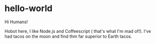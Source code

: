 # hello-world

Hi Humans!

Hobot here, I like Node.js and Coffeescript ( that's what I'm mad of!).
I've had tacos on the moon and find thm far superior to Earth tacos.
